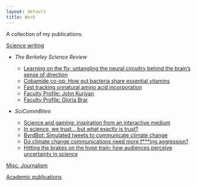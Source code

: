 ```yaml
---
layout: default
title: Work
---
```


A collection of my publications. 

<u>Science writing</u>
- <i>The Berkeley Science Review</i>
  - [Learning on the fly: untangling the neural circuitry behind the brain’s sense of direction](https://www.berkeleysciencereview.com/article/2024/08/12/learning-on-the-fly)
  - [Cobamide co-op: How gut bacteria share essential vitamins](https://www.berkeleysciencereview.com/article/2021/05/28/cobamide-co-op)
  - [Fast tracking unnatural amino acid incorporation](https://www.berkeleysciencereview.com/article/2021/11/30/fast-tracking-unnatural-amino-acid-incorporation)
  - [Faculty Profile: John Kuriyan](https://www.berkeleysciencereview.com/article/2022/12/04/faculty-profile-john-kuriyan)
  - [Faculty Profile: Gloria Brar](https://www.berkeleysciencereview.com/article/2022/05/03/faculty-profile-gloria-brar)
 
- <i>SciCommBites</i>
  - [Science and gaming: inspiration from an interactive medium](https://scicommbites.org/science-and-gaming-inspiration-from-an-interactive-medium/)
  - [In science, we trust… but what exactly is trust?](https://scicommbites.org/in-science-we-trust-but-what-exactly-is-trust/)
  - [ByrdBot: Simulated tweets to communicate climate change](https://scicommbites.org/byrdbot-simulated-tweets-to-communicate-climate-change/)
  - [Do climate change communications need more f***ing aggression?](https://scicommbites.org/do-climate-change-communications-need-more-fing-aggression/)
  - [Hitting the brakes on the hype train: how audiences perceive uncertainty in science](https://scicommbites.org/hitting-the-brakes-on-the-hype-train-how-audiences-perceive-uncertainty-in-science/)
   


<u> Misc. Journalism</u>


<u> Academic publications</u>
